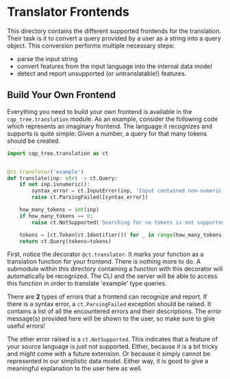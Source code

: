 # Translator Frontends

This directory contains the different supported frontends for the translation.
Their task is it to convert a query provided by a user as a string into a query object.
This conversion performs multiple necessary steps:

- parse the input string
- convert features from the input language into the internal data model
- detect and report unsupported (or untranslatable!) features.

## Build Your Own Frontend

Everything you need to build your own frontend is available in the `cqp_tree.translation` module.
As an example, consider the following code which represents an imaginary frontend.
The language it recognizes and supports is quite simple:
Given a number, a query for that many tokens should be created.

```python
import cqp_tree.translation as ct


@ct.translator('example')
def translate(inp: str) -> ct.Query:
    if not inp.isnumeric():
        syntax_error = ct.InputError(inp, 'Input contained non-numeric characters.')
        raise ct.ParsingFailed([syntax_error])

    how_many_tokens = int(inp)
    if how_many_tokens == 0:
        raise ct.NotSupported('Searching for no tokens is not supported!')

    tokens = [ct.Token(ct.Identifier()) for _ in range(how_many_tokens)]
    return ct.Query(tokens=tokens)
```

First, notice the decorator `@ct.translator`.
It marks your function as a translation function for your frontend.
There is nothing more to do.
A submodule within this directory containing a function with this decorator will automatically be recognized.
The CLI and the server will be able to access this function in order to translate 'example' type queries.

There are **2** types of errors that a frontend can recognize and report.
If there is a syntax error, a `ct.ParsingFailed` exception should be raised.
It contains a list of all the encountered errors and their descriptions.
The error message(s) provided here will be shown to the user, so make sure to give useful errors!

The other error raised is a `ct.NotSupported`.
This indicates that a feature of your source language is just not supported.
Either, because it is a bit tricky and might come with a future extension.
Or because it simply cannot be represented in our simplistic data model.
Either way, it is good to give a meaningful explanation to the user here as well.
